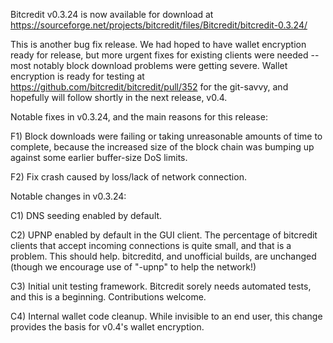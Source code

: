 Bitcredit v0.3.24 is now available for download at
https://sourceforge.net/projects/bitcredit/files/Bitcredit/bitcredit-0.3.24/

This is another bug fix release.  We had hoped to have wallet encryption ready for release, but more urgent fixes for existing clients were needed -- most notably block download problems were getting severe.  Wallet encryption is ready for testing at https://github.com/bitcredit/bitcredit/pull/352 for the git-savvy, and hopefully will follow shortly in the next release, v0.4.

Notable fixes in v0.3.24, and the main reasons for this release:

F1) Block downloads were failing or taking unreasonable amounts of time to complete, because the increased size of the block chain was bumping up against some earlier buffer-size DoS limits.

F2) Fix crash caused by loss/lack of network connection.

Notable changes in v0.3.24:

C1) DNS seeding enabled by default.

C2) UPNP enabled by default in the GUI client.  The percentage of bitcredit clients that accept incoming connections is quite small, and that is a problem.  This should help.  bitcreditd, and unofficial builds, are unchanged (though we encourage use of "-upnp" to help the network!)

C3) Initial unit testing framework.  Bitcredit sorely needs automated tests, and this is a beginning.  Contributions welcome.

C4) Internal wallet code cleanup.  While invisible to an end user, this change provides the basis for v0.4's wallet encryption.
